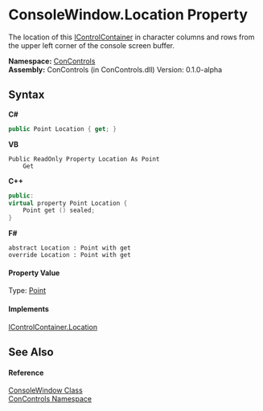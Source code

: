 # ConsoleWindow.Location Property 
 

The location of this <a href="c8908abc-151b-93a6-2f1f-67a1ae49c0ef">IControlContainer</a> in character columns and rows from the upper left corner of the console screen buffer.

**Namespace:**&nbsp;<a href="a4c6913a-7590-84ec-79ea-d303d13ccc28">ConControls</a><br />**Assembly:**&nbsp;ConControls (in ConControls.dll) Version: 0.1.0-alpha

## Syntax

**C#**<br />
``` C#
public Point Location { get; }
```

**VB**<br />
``` VB
Public ReadOnly Property Location As Point
	Get
```

**C++**<br />
``` C++
public:
virtual property Point Location {
	Point get () sealed;
}
```

**F#**<br />
``` F#
abstract Location : Point with get
override Location : Point with get
```


#### Property Value
Type: <a href="https://docs.microsoft.com/dotnet/api/system.drawing.point" target="_blank">Point</a>

#### Implements
<a href="22631741-8f41-f36e-bcc5-0a7e2d4d19d9">IControlContainer.Location</a><br />

## See Also


#### Reference
<a href="b4bd6488-a19e-e25f-52b4-8df0ae66ee5c">ConsoleWindow Class</a><br /><a href="a4c6913a-7590-84ec-79ea-d303d13ccc28">ConControls Namespace</a><br />